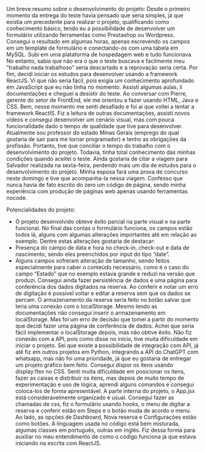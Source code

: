 Um breve resumo sobre o desenvolvimento do projeto:
Desde o primeiro momento da entrega do teste havia pensado que seria simples, já que existia um precedente para realizar o projeto, qualificando como conhecimento básico, tendo eu a possibilidade de desenvolver um formulário utilizando ferramentas como Prestashop ou Wordpress.
Consegui o resultado em algumas horas, apenas escrevendo os campos em um template de formulário e conectando-os com uma tabela em MySQL. Subi em uma plataforma de hospedagem web e tudo funcionava. No entanto, sabia que não era o que o teste buscava e facilmente meu "trabalho nada trabalhoso” seria descartado e a reprovação seria certa.
Por fim, decidi iniciar os estudos para desenvolver usando a framework ReactJS. Vi que não seria fácil, pois exigia um conhecimento aprofundado em JavaScript que eu não tinha no momento. Assisti algumas aulas, li documentações e cheguei a desistir do teste. Ao conversar com Pierre, gerente do setor de FrontEnd, ele me orientou a fazer usando HTML, Java e CSS. Bem, nesse momento me senti desafiado e foi aí que voltei a tentar a framework ReactIS. Fiz a leitura de outras documentações, assisti novos vídeos e consegui desenvolver um cenário visual, mas com pouca funcionalidade dado o tempo de qualidade que tive para desenvolver. 
Atualmente sou professor do estado Minas Gerais (emprego do qual gostaria de sair para me tornar programador) e tenho as obrigações da profissão. Portanto, tive que conciliar o tempo do trabalho com o desenvolvimento do projeto. Todavia, tinha total conhecimento das minhas condições quando aceitei o teste.
Ainda gostaria de citar a viagem para Salvador realizada na sexta-feira, perdendo mais um dia de estudos para o desenvolvimento do projeto. Minha esposa fará uma prova de concurso neste domingo e tive que acompanha-la nessa viagem.
Confesso que nunca havia de fato escrito do zero um código de página, sendo minha experiência com produção de páginas web apenas usando ferramentas nocode.

Potencialidades do projeto:
- O projeto desenvolvido obteve êxito parcial na parte visual e na parte funcional. No final das contas o formulário funciona, os campos estão todos lá, alguns com algumas alterações importantes até em relação ao exemplo. Dentre estas alterações gostaria de destacar:
- Presença do campo de data e hora no check-in, check-out e data de nascimento, sendo eles preenchidos por input do tipo “date”.
- Alguns campos sofreram alteração de tamanho, sendo feitos especialmente para caber o conteúdo necessário, como é o caso do campo “Estado” que no exemplo estava grande e reduzi na versão que produzi.
Consegui ainda fazer persistência de dados e uma página para conferência dos dados digitados na reserva. Ao conferir e notar um erro de digitação é possível voltar e editar a reserva sem que os dados se percam.
O armazenamento da reserva seria feito no botão salvar que teria uma conexão com o localStorage. Mesmo lendo as documentações não consegui inserir o armazenamento em localStorage. Mas foi um erro de decisão que tomei a partir do momento que decidi fazer uma página de conferência de dados. Achei que seria fácil implementar o localStorage depois, mas não obtive êxito.
Não fiz conexão com a API, pois como disse no início, tive muita dificuldade em iniciar o projeto. Sei que existe a possibilidade de integração com API, já até fiz em outros projetos em Python, integrando a API do ChatGPT com whatsapp, mas não foi uma prioridade, já que eu gostaria de entregar um projeto gráfico bem feito.
Consegui dispor os itens usando display:flex no CSS. Senti muita dificuldade em posicionar os itens, fazer as caixas e distribuir os itens, mas depois de muito tempo de experimentação e uso de lógica, aprendi alguns comandos e consegui coloca-los de forma apresentável.
A parte interna do projeto, o App.jsx está consideravelmente organizado e usual. Consegui fazer as chamadas de css, fiz o formulário usando hooks, o menu de digitar a reserva e conferir estão em Steps e o botão muda de acordo o menu.
Ao lado, as opções de Dashboard, Nova reserva e Configurações estão como botões.
A linguagem usada no código está bem misturada, algumas classes em português, outras em inglês. Fiz dessa forma para auxiliar no meu entendimento de como o código funciona já que estava iniciando na escrita com ReactJS.